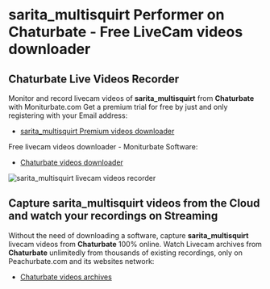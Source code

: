 # sarita_multisquirt Performer on Chaturbate - Free LiveCam videos downloader

## Chaturbate Live Videos Recorder

Monitor and record livecam videos of **sarita_multisquirt** from **Chaturbate** with Moniturbate.com
Get a premium trial for free by just and only registering with your Email address:
* [sarita_multisquirt Premium videos downloader](https://moniturbate.com/request-demo-licence-key.html)

Free livecam videos downloader - Moniturbate Software:
* [Chaturbate videos downloader](https://moniturbate.com/moniturbate-download-software.html)

![sarita_multisquirt livecam videos recorder](https://peachurnet.com/templates/moniturbate-software.png)


## Capture sarita_multisquirt videos from the Cloud and watch your recordings on Streaming

Without the need of downloading a software, capture **sarita_multisquirt** livecam videos from **Chaturbate** 100% online.
Watch Livecam archives from **Chaturbate** unlimitedly from thousands of existing recordings, only on Peachurbate.com and its websites network:
* [Chaturbate videos archives](https://peachurnet.com/)